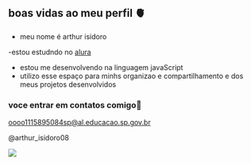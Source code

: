 ## boas vidas ao meu perfil 🫀 

- meu nome é arthur isidoro

-estou estudndo no [alura](https:/www.alura.com.br)
- estou me desenvolvendo na linguagem javaScript
- utilizo esse espaço para minhs organizao e compartilhamento e dos meus projetos desenvolvidos

### voce entrar em contatos comigo📧

oooo1115895084sp@al.educacao.sp.gov.br

@arthur_isidoro08

![](https://media1.tenor.com/m/XlzVCeCUYLIAAAAd/dog-smile-shyboos.gif)

